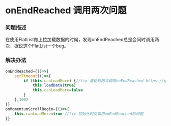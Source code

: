# onEndReached 调用两次问题

### 问题描述

在使用FlatList做上拉加载数据的时候，发现onEndReached总是会同时调用两次，据说这个FlatList一个bug。
### 解决办法

```js
onEndReached={()=>{
    setTimeout(()=>{
        if (this.canLoadMore) {//fix 滚动时两次调用onEndReached https://github.com/facebook/react-native/issues/14015
            this.loadData(true)
            this.canLoadMore=false
        }
    },100)
}}
onMomentumScrollBegin={()=>{
    this.canLoadMore=true //fix 初始化时页调用onEndReached的问题
}}
```

